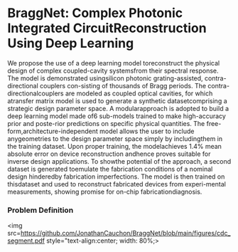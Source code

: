 # BraggNet: Complex Photonic Integrated CircuitReconstruction Using Deep Learning

We  propose  the  use  of  a  deep  learning  model  toreconstruct the physical design of complex coupled-cavity systemsfrom  their  spectral  response.  The  model  is  demonstrated  usingsilicon photonic grating-assisted, contra-directional couplers con-sisting  of  thousands  of  Bragg  periods.  The  contra-directionalcouplers  are  modeled  as  coupled  optical  cavities,  for  which  atransfer  matrix  model  is  used  to  generate  a  synthetic  datasetcomprising   a   strategic   design   parameter   space.   A   modularapproach  is  adopted  to  build  a  deep  learning  model  made  of6  sub-models  trained  to  make  high-accuracy  prior  and  poste-rior  predictions  on  specific  physical  quantities.  The  free-form,architecture-independent  model  allows  the  user  to  include  anygeometries  to  the  design  parameter  space  simply  by  includingthem  in  the  training  dataset.  Upon  proper  training,  the  modelachieves 1.4% mean absolute error on device reconstruction andhence  proves  suitable  for  inverse  design  applications.  To  showthe  potential  of  the  approach,  a  second  dataset  is  generated  toemulate the fabrication conditions of a nominal design hinderedby  fabrication  imperfections.  The  model  is  then  trained  on  thisdataset  and  used  to  reconstruct  fabricated  devices  from  experi-mental  measurements,  showing  promise  for  on-chip  fabricationdiagnosis.


### Problem Definition

<img src=https://github.com/JonathanCauchon/BraggNet/blob/main/figures/cdc_segment.pdf style="text-align:center; width: 80%;>
